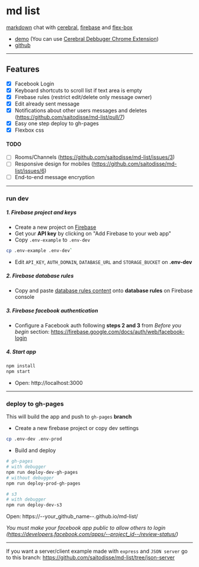 # md list

[markdown](https://github.com/adam-p/markdown-here/wiki/Markdown-Cheatsheet) chat with [cerebral](http://www.cerebraljs.com/), [firebase](https://firebase.google.com) and [flex-box](https://css-tricks.com/snippets/css/a-guide-to-flexbox/)

- [demo](https://saitodisse.github.io/md-list) (You can use [Cerebral Debbuger Chrome Extension](https://chrome.google.com/webstore/detail/cerebral-debugger/ddefoknoniaeoikpgneklcbjlipfedbb))
- [github](https://github.com/saitodisse/md-list)

---------

## Features

- [x] Facebook Login
- [x] Keyboard shortcuts to scroll list if text area is empty
- [x] Firebase rules (restrict edit/delete only message owner)
- [x] Edit already sent message
- [x] Notifications about other users messages and deletes (https://github.com/saitodisse/md-list/pull/7)
- [x] Easy one step deploy to gh-pages
- [x] Flexbox css

#### TODO

- [ ] Rooms/Channels (https://github.com/saitodisse/md-list/issues/3)
- [ ] Responsive design for mobiles (https://github.com/saitodisse/md-list/issues/6)
- [ ] End-to-end message encryption

---------

### run dev

##### 1. Firebase project and keys

- Create a new project on [Firebase](https://console.firebase.google.com/)
- Get your __API key__ by clicking on "Add Firebase to your web app"
- Copy `.env-example` to `.env-dev`

```sh
cp .env-example .env-dev`
```

- Edit `API_KEY`, `AUTH_DOMAIN`, `DATABASE_URL` and `STORAGE_BUCKET` on **.env-dev**

##### 2. Firebase database rules

- Copy and paste [database rules content](https://github.com/saitodisse/md-list/blob/master/docs/firebase_rules.java) onto **database rules** on Firebase console

##### 3. Firebase facebook authentication

- Configure a Facebook auth following __steps 2 and 3__ from _Before you begin_ section: https://firebase.google.com/docs/auth/web/facebook-login

##### 4. Start app

```sh
npm install
npm start
```

- Open: http://localhost:3000

---------


### deploy to gh-pages

This will build the app and push to `gh-pages` __branch__

- Create a new firebase project or copy dev settings

```sh
cp .env-dev .env-prod
```

- Build and deploy

```sh
# gh-pages
# with debugger
npm run deploy-dev-gh-pages
# without debugger
npm run deploy-prod-gh-pages

# s3
# with debugger
npm run deploy-dev-s3
```

Open: https://--your_github_name--.github.io/md-list/

_You must make your facebook app public to allow others to login (https://developers.facebook.com/apps/--project_id--/review-status/)_

---------

If you want a server/client example made with `express` and `JSON server` go to this branch: https://github.com/saitodisse/md-list/tree/json-server
